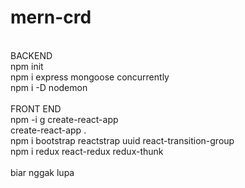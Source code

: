 # mern-crd
<br/>
BACKEND<br/>
npm init<br/>
npm i express mongoose concurrently<br/>
npm i -D nodemon<br/>
<br/>
FRONT END<br/>
npm -i g create-react-app<br/>
create-react-app . <br/>
npm i bootstrap reactstrap uuid react-transition-group<br/>
npm i redux react-redux redux-thunk<br/>
<br/>
biar nggak lupa
